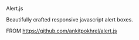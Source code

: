 Alert.js

Beautifully crafted responsive javascript alert boxes.

FROM https://github.com/ankitpokhrel/alert.js
